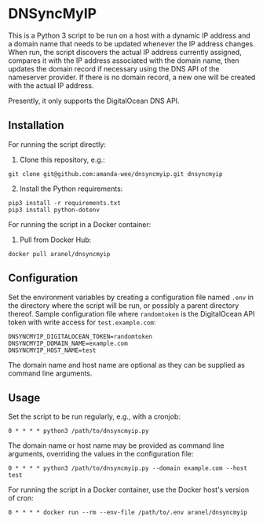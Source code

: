 DNSyncMyIP
==========
This is a Python 3 script to be run on a host with a dynamic IP address and a domain name that needs to be updated whenever the IP address changes. When run, the script discovers the actual IP address currently assigned, compares it with the IP address associated with the domain name, then updates the domain record if necessary using the DNS API of the nameserver provider. If there is no domain record, a new one will be created with the actual IP address.

Presently, it only supports the DigitalOcean DNS API.

Installation
------------
For running the script directly:
1. Clone this repository, e.g.:
```
git clone git@github.com:amanda-wee/dnsyncmyip.git dnsyncmyip
```
2. Install the Python requirements:
```
pip3 install -r requirements.txt
pip3 install python-dotenv
```

For running the script in a Docker container:
1. Pull from Docker Hub:
```
docker pull aranel/dnsyncmyip
```

Configuration
-------------
Set the environment variables by creating a configuration file named `.env` in the directory where the script will be run, or possibly a parent directory thereof. Sample configuration file where `randomtoken` is the DigitalOcean API token with write access for `test.example.com`:
```
DNSYNCMYIP_DIGITALOCEAN_TOKEN=randomtoken
DNSYNCMYIP_DOMAIN_NAME=example.com
DNSYNCMYIP_HOST_NAME=test
```
The domain name and host name are optional as they can be supplied as command line arguments.

Usage
-----
Set the script to be run regularly, e.g., with a cronjob:
```
0 * * * * python3 /path/to/dnsyncmyip.py
```
The domain name or host name may be provided as command line arguments, overriding the values in the configuration file:
```
0 * * * * python3 /path/to/dnsyncmyip.py --domain example.com --host test
```
For running the script in a Docker container, use the Docker host's version of cron:
```
0 * * * * docker run --rm --env-file /path/to/.env aranel/dnsyncmyip
```
